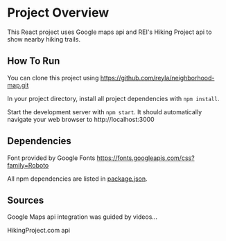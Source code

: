 ﻿# Project Overview

This React project uses Google maps api and REI's Hiking Project api to show nearby hiking trails.

## How To Run

You can clone this project using https://github.com/reyla/neighborhood-map.git

In your project directory, install all project dependencies with `npm install`.

Start the development server with `npm start`. It should automatically navigate your web browser to http://localhost:3000

## Dependencies

Font provided by Google Fonts https://fonts.googleapis.com/css?family=Roboto

All npm dependencies are listed in [package.json](package.json). 

## Sources

Google Maps api integration was guided by videos...

HikingProject.com api
